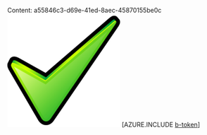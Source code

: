 Content: a55846c3-d69e-41ed-8aec-45870155be0c![image](c970bbab-3f81-4cb5-ad33-fccc800f5c2c.png)
[AZURE.INCLUDE [b-token](fd423c5b-ca95-4093-8d82-e730d59ad594.md)]
